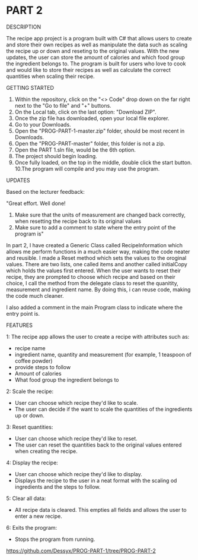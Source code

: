 
# PART 2
DESCRIPTION

The recipe app project is a program built with C# that allows users to create and store their own recipes
as well as manipulate the data such as scaling the recipe up or down and reseting to the original values. 
With the new updates, the user can store the amount of calories and which food group the ingredient belongs to.
The program is built for users who love to cook and would like to store their recipes as well as calculate 
the correct quantities when scaling their recipe. 

GETTING STARTED

1. Within the repository, click on the "<> Code" drop down on the far right 
   next to the "Go to file" and "+" buttons.
2. On the Local tab, click on the last option: "Download ZIP".
3. Once the zip file has downloaded, open your local file explorer.
4. Go to your Downloads.
5. Open the "PROG-PART-1-master.zip" folder, should be most recent in Downloads.
6. Open the "PROG-PART-master" folder, this folder is not a zip.
7. Open the PART 1.sln file, would be the 6th option.
8. The project should begin loading.
9. Once fully loaded, on the top in the middle, double click the start button.
10.The program will compile and you may use the program. 


UPDATES

Based on the lecturer feedback:

"Great effort. Well done! 
1. Make sure that the units of measurement are changed back correctly, when resetting the recipe back to its original values
2. Make sure to add a comment to state where the entry point of the program is"

In part 2, I have created a Generic Class called RecipeInformation which allows me perform functions in a much easier way, 
making the code neater and reusible. I made a Reset method which sets the values to the oroginal values. 
There are two lists, one called items and another called initialCopy which holds the values first entered.
When the user wants to reset their recipe, they are prompted to choose which recipe and based on their choice,
I call the method from the delegate class to reset the quanitity, measurement and ingredient name. 
By doing this, i can reuse code, making the code much cleaner. 

I also added a comment in the main Program class to indicate where the entry point is.


FEATURES

1: The recipe app allows the user to create a recipe with attributes such as:
- recipe name
- ingredient name, quantity and measurement (for example, 1 teaspoon of coffee powder)
- provide steps to follow
- Amount of calories
- What food group the ingredient belongs to

2: Scale the recipe:
- User can choose which recipe they'd like to scale.
- The user can decide if the want to scale the quantities of the ingredients up or down.

3: Reset quantities:
- User can choose which recipe they'd like to reset.
- The user can reset the quantities back to the original values entered when creating 
  the recipe.

4: Display the recipe:
- User can choose which recipe they'd like to display.
- Displays the recipe to the user in a neat format with the scaling od ingredients and 
  the steps to follow.

5: Clear all data:
- All recipe data is cleared. This empties all fields and allows the user to enter a new
  recipe.

6: Exits the program:
- Stops the program from running.


https://github.com/Dessyx/PROG-PART-1/tree/PROG-PART-2

